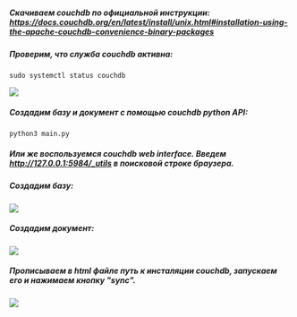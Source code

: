 ##### Скачиваем couchdb по официальной инструкции: <https://docs.couchdb.org/en/latest/install/unix.html#installation-using-the-apache-couchdb-convenience-binary-packages>

##### Проверим, что служба couchdb активна:
```
sudo systemctl status couchdb
```

<image src="./screenshots/daemon.png">

##### Создадим базу и документ с помощью couchdb python API:
```
python3 main.py
```

##### Или же воспользуемся couchdb web interface. Введем http://127.0.0.1:5984/_utils в поисковой строке браузера.

##### Создадим базу:

<image src="./screenshots/create_db.png">

##### Создадим документ:

<image src="./screenshots/create_doc.png">

##### Прописываем в html файле путь к инсталяции couchdb, запускаем его и нажимаем кнопку "sync".

<image src="./screenshots/html.png">
